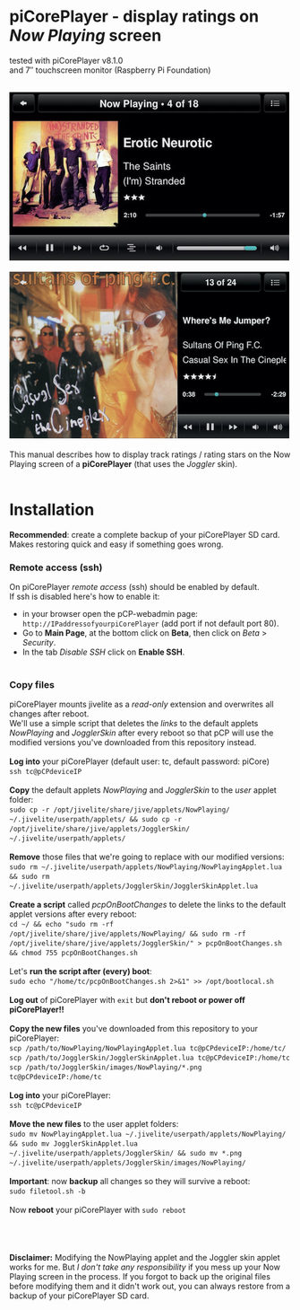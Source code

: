 piCorePlayer - display ratings on *Now Playing* screen
====
tested with piCorePlayer v8.1.0<br>
and 7″ touchscreen monitor (Raspberry Pi Foundation)<br><br>

![screenshot1](../screenshots/pcp1.jpg)<br><br>
![screenshot2](../screenshots/pcp2.jpg)
<br><br>
This manual describes how to display track ratings / rating stars on the Now Playing screen of a **piCorePlayer** (that uses the *Joggler* skin).<br><br>


# Installation

**Recommended**: create a complete backup of your piCorePlayer SD card. Makes restoring quick and easy if something goes wrong.

### Remote access (ssh)
On piCorePlayer *remote access* (ssh) should be enabled by default.<br>
If ssh is disabled here's how to enable it:<br>
- in your browser open the pCP-webadmin page: `http://IPaddressofyourpiCorePlayer` (add port if not default port 80).<br>
- Go to **Main Page**, at the bottom click on **Beta**, then click on *Beta* > *Security*.<br>
- In the tab *Disable SSH* click on **Enable SSH**.
<br><br>

### Copy files
piCorePlayer mounts jivelite as a *read-only* extension and overwrites all changes after reboot.<br>
We'll use a simple script that deletes the *links* to the default applets *NowPlaying* and *JogglerSkin* after every reboot so that pCP will use the modified versions you've downloaded from this repository instead.
<br><br>
**Log into** your piCorePlayer (default user: tc, default password: piCore)
<br>
`ssh tc@pCPdeviceIP`
<br><br>
**Copy** the default applets *NowPlaying* and *JogglerSkin* to the *user* applet folder:<br>
`sudo cp -r /opt/jivelite/share/jive/applets/NowPlaying/ ~/.jivelite/userpath/applets/ && sudo cp -r /opt/jivelite/share/jive/applets/JogglerSkin/ ~/.jivelite/userpath/applets/`
<br><br>
**Remove** those files that we're going to replace with our modified versions:<br>
`sudo rm ~/.jivelite/userpath/applets/NowPlaying/NowPlayingApplet.lua && sudo rm ~/.jivelite/userpath/applets/JogglerSkin/JogglerSkinApplet.lua`
<br><br>
**Create a script** called *pcpOnBootChanges* to delete the links to the default applet versions after every reboot:<br>
`cd ~/ && echo "sudo rm -rf /opt/jivelite/share/jive/applets/NowPlaying/ && sudo rm -rf /opt/jivelite/share/jive/applets/JogglerSkin/" > pcpOnBootChanges.sh && chmod 755 pcpOnBootChanges.sh`
<br><br>
Let's **run the script after (every) boot**:<br>
`sudo echo "/home/tc/pcpOnBootChanges.sh 2>&1" >> /opt/bootlocal.sh`
<br><br>
**Log out** of piCorePlayer with `exit` but **don't reboot or power off piCorePlayer!!**
<br><br>
**Copy the new files** you've downloaded from this repository to your piCorePlayer:<br>
`scp /path/to/NowPlaying/NowPlayingApplet.lua tc@pCPdeviceIP:/home/tc/`<br>
`scp /path/to/JogglerSkin/JogglerSkinApplet.lua tc@pCPdeviceIP:/home/tc`<br>
`scp /path/to/JogglerSkin/images/NowPlaying/*.png tc@pCPdeviceIP:/home/tc`
<br><br>
**Log into** your piCorePlayer:<br>
`ssh tc@pCPdeviceIP`
<br><br>
**Move the new files** to the user applet folders:<br>
`sudo mv NowPlayingApplet.lua ~/.jivelite/userpath/applets/NowPlaying/ && sudo mv JogglerSkinApplet.lua ~/.jivelite/userpath/applets/JogglerSkin/ && sudo mv *.png ~/.jivelite/userpath/applets/JogglerSkin/images/NowPlaying/`
<br><br>
**Important**: now **backup** all changes so they will survive a reboot:<br>
`sudo filetool.sh -b`<br><br>
Now **reboot** your piCorePlayer with `sudo reboot`
<br><br><br><br><br>
**Disclaimer:** Modifying the NowPlaying applet and the Joggler skin applet works for me. But *I don't take any responsibility* if you mess up your Now Playing screen in the process. If you forgot to back up the original files before modifying them and it didn't work out, you can always restore from a backup of your piCorePlayer SD card.
